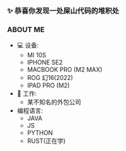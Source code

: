 ### ✨ 恭喜你发现一处屎山代码的堆积处

### ABOUT ME

- 💻 设备:
  - MI 10S
  - IPHONE SE2
  - MACBOOK PRO (M2 MAX)
  - ROG 幻16(2022)
  - IPAD PRO (M2)
- 💼 工作:
  - 某不知名的外包公司
- 编程语言:
  - JAVA
  - JS
  - PYTHON
  - RUST(正在学)
